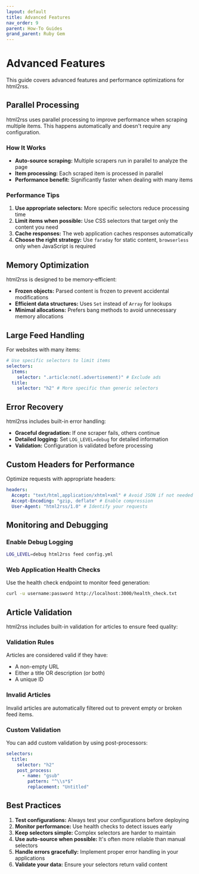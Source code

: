 ```yaml
---
layout: default
title: Advanced Features
nav_order: 9
parent: How-To Guides
grand_parent: Ruby Gem
---
```


# Advanced Features

This guide covers advanced features and performance optimizations for html2rss.

## Parallel Processing

html2rss uses parallel processing to improve performance when scraping multiple items. This happens automatically and doesn't require any configuration.

### How It Works

- **Auto-source scraping:** Multiple scrapers run in parallel to analyze the page
- **Item processing:** Each scraped item is processed in parallel
- **Performance benefit:** Significantly faster when dealing with many items

### Performance Tips

1. **Use appropriate selectors:** More specific selectors reduce processing time
2. **Limit items when possible:** Use CSS selectors that target only the content you need
3. **Cache responses:** The web application caches responses automatically
4. **Choose the right strategy:** Use `faraday` for static content, `browserless` only when JavaScript is required

## Memory Optimization

html2rss is designed to be memory-efficient:

- **Frozen objects:** Parsed content is frozen to prevent accidental modifications
- **Efficient data structures:** Uses `Set` instead of `Array` for lookups
- **Minimal allocations:** Prefers bang methods to avoid unnecessary memory allocations

## Large Feed Handling

For websites with many items:

```yaml
# Use specific selectors to limit items
selectors:
  items:
    selector: ".article:not(.advertisement)" # Exclude ads
  title:
    selector: "h2" # More specific than generic selectors
```

## Error Recovery

html2rss includes built-in error handling:

- **Graceful degradation:** If one scraper fails, others continue
- **Detailed logging:** Set `LOG_LEVEL=debug` for detailed information
- **Validation:** Configuration is validated before processing

## Custom Headers for Performance

Optimize requests with appropriate headers:

```yaml
headers:
  Accept: "text/html,application/xhtml+xml" # Avoid JSON if not needed
  Accept-Encoding: "gzip, deflate" # Enable compression
  User-Agent: "html2rss/1.0" # Identify your requests
```

## Monitoring and Debugging

### Enable Debug Logging

```bash
LOG_LEVEL=debug html2rss feed config.yml
```

### Web Application Health Checks

Use the health check endpoint to monitor feed generation:

```bash
curl -u username:password http://localhost:3000/health_check.txt
```

## Article Validation

html2rss includes built-in validation for articles to ensure feed quality:

### Validation Rules

Articles are considered valid if they have:
- A non-empty URL
- Either a title OR description (or both)
- A unique ID

### Invalid Articles

Invalid articles are automatically filtered out to prevent empty or broken feed items.

### Custom Validation

You can add custom validation by using post-processors:

```yaml
selectors:
  title:
    selector: "h2"
    post_process:
      - name: "gsub"
        pattern: "^\\s*$"
        replacement: "Untitled"
```

## Best Practices

1. **Test configurations:** Always test your configurations before deploying
2. **Monitor performance:** Use health checks to detect issues early
3. **Keep selectors simple:** Complex selectors are harder to maintain
4. **Use auto-source when possible:** It's often more reliable than manual selectors
5. **Handle errors gracefully:** Implement proper error handling in your applications
6. **Validate your data:** Ensure your selectors return valid content
